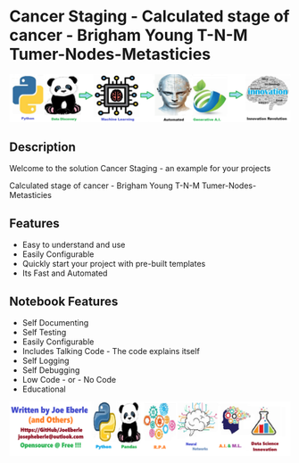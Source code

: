 
# Cancer Staging - Calculated stage of cancer - Brigham Young T-N-M  Tumer-Nodes-Metasticies

![Code Logo](code.png)
## Description

Welcome to the solution Cancer Staging - an example for your projects

Calculated stage of cancer - Brigham Young T-N-M  Tumer-Nodes-Metasticies
    
## Features
- Easy to understand and use  
- Easily Configurable 
- Quickly start your project with pre-built templates
- Its Fast and Automated
    
## Notebook Features
- Self Documenting 
- Self Testing 
- Easily Configurable
- Includes Talking Code - The code explains itself
- Self Logging 
- Self Debugging 
- Low Code - or - No Code
- Educational 
    
![Code Logo](developer.png)
    